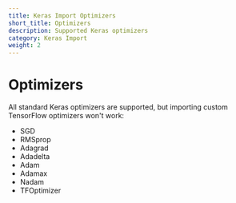 ```yaml
---
title: Keras Import Optimizers
short_title: Optimizers
description: Supported Keras optimizers
category: Keras Import
weight: 2
---
```


# Optimizers

All standard Keras optimizers are supported, but importing custom TensorFlow optimizers won't work:

* SGD
* RMSprop
* Adagrad
* Adadelta
* Adam
* Adamax
* Nadam
* TFOptimizer

